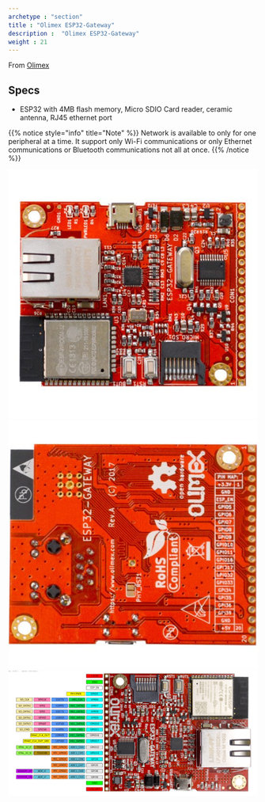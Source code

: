 ```yaml
---
archetype : "section"
title : "Olimex ESP32-Gateway"
description :  "Olimex ESP32-Gateway"
weight : 21
---
```


From [Olimex](https://github.com/OLIMEX/ESP32-GATEWAY)

## Specs
* ESP32 with 4MB flash memory, Micro SDIO Card reader, ceramic antenna, RJ45 ethernet port

{{% notice style="info" title="Note"  %}}
Network is available to only for one peripheral at a time. It support only Wi-Fi communications or only Ethernet communications or Bluetooth  communications not all at once.
{{% /notice %}}

![image](front.jpg?width=400px)
![image](back.jpg?width=400px)
![image](pinout.jpg?width=400px)

